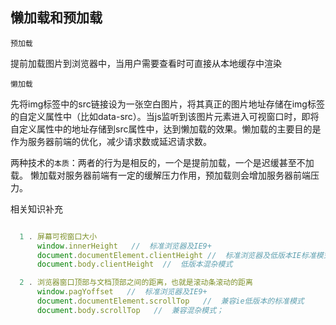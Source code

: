 ## 懒加载和预加载 
`预加载`

提前加载图片到浏览器中，当用户需要查看时可直接从本地缓存中渲染

`懒加载`

先将img标签中的src链接设为一张空白图片，将其真正的图片地址存储在img标签的自定义属性中（比如data-src）。当js监听到该图片元素进入可视窗口时，即将自定义属性中的地址存储到src属性中，达到懒加载的效果。懒加载的主要目的是作为服务器前端的优化，减少请求数或延迟请求数。

两种技术的`本质`：两者的行为是相反的，一个是提前加载，一个是迟缓甚至不加载。
懒加载对服务器前端有一定的缓解压力作用，预加载则会增加服务器前端压力。

相关知识补充
```javascript

  1 . 屏幕可视窗口大小
      window.innerHeight   //  标准浏览器及IE9+ 
      document.documentElement.clientHeight //  标准浏览器及低版本IE标准模式 
      document.body.clientHeight  //  低版本混杂模式

  2 . 浏览器窗口顶部与文档顶部之间的距离，也就是滚动条滚动的距离
      window.pagYoffset   //  标准浏览器及IE9+ 
      document.documentElement.scrollTop   //  兼容ie低版本的标准模式 
      document.body.scrollTop   //  兼容混杂模式；

```
